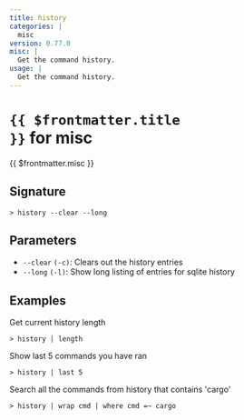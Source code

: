 ```yaml
---
title: history
categories: |
  misc
version: 0.77.0
misc: |
  Get the command history.
usage: |
  Get the command history.
---
```


# <code>{{ $frontmatter.title }}</code> for misc

<div class='command-title'>{{ $frontmatter.misc }}</div>

## Signature

```> history --clear --long```

## Parameters

 -  `--clear` `(-c)`: Clears out the history entries
 -  `--long` `(-l)`: Show long listing of entries for sqlite history

## Examples

Get current history length
```shell
> history | length

```

Show last 5 commands you have ran
```shell
> history | last 5

```

Search all the commands from history that contains 'cargo'
```shell
> history | wrap cmd | where cmd =~ cargo

```
